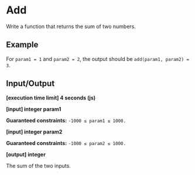 # Add

Write a function that returns the sum of two numbers.

## Example

For `param1 = 1` and `param2 = 2`, the output should be
`add(param1, param2) = 3`.

## Input/Output

**[execution time limit] 4 seconds (js)**

**[input] integer param1**

**Guaranteed constraints:**
`-1000 ≤ param1 ≤ 1000.`

**[input] integer param2**

**Guaranteed constraints:**
`-1000 ≤ param2 ≤ 1000.`

**[output] integer**

The sum of the two inputs.